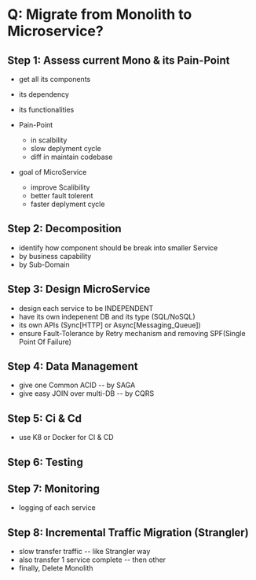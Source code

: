 # Q: Migrate from Monolith to Microservice?

## Step 1: Assess current Mono & its Pain-Point
- get all its components
- its dependency
- its functionalities

- Pain-Point
    - in scalbility
    - slow deplyment cycle
    - diff in maintain codebase

- goal of MicroService
    - improve Scalibility
    - better fault tolerent
    - faster deplyment cycle

## Step 2: Decomposition
- identify how component should be break into smaller Service
- by business capability 
- by Sub-Domain

## Step 3: Design MicroService
- design each service to be INDEPENDENT
- have its own indepenent DB and its type (SQL/NoSQL)
- its own APIs (Sync[HTTP] or Async[Messaging_Queue])
- ensure Fault-Tolerance by Retry mechanism and removing SPF(Single Point Of Failure)

## Step 4: Data Management
- give one Common ACID -- by SAGA
- give easy JOIN over multi-DB -- by CQRS

## Step 5: Ci & Cd
- use K8 or Docker for CI & CD

## Step 6: Testing

## Step 7: Monitoring
- logging of each service

## Step 8: Incremental Traffic Migration (Strangler)
- slow transfer traffic -- like Strangler way
- also transfer 1 service complete -- then other
- finally, Delete Monolith 


